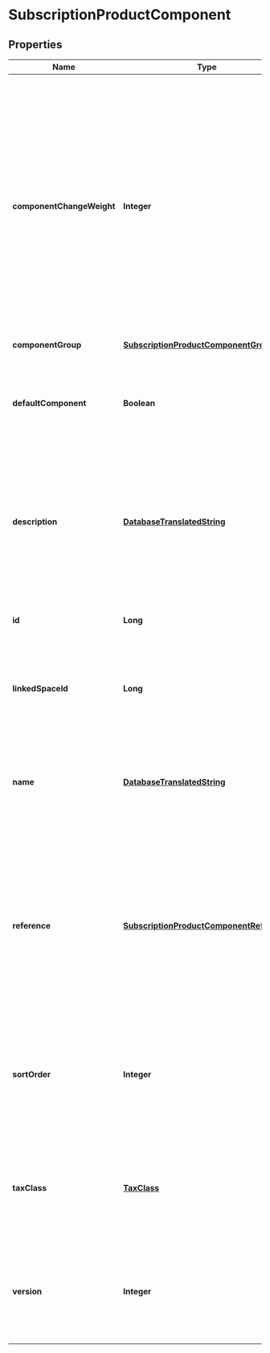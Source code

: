 
# SubscriptionProductComponent

## Properties
Name | Type | Description | Notes
------------ | ------------- | ------------- | -------------
**componentChangeWeight** | **Integer** | The change weight determines whether if a component change is considered as upgrade or downgrade. If product component with a weight 10 is changed to a product component with a weight 20, the change is considered as upgrade. On the other hand a change from 20 to 10 is considered as a downgrade. |  [optional]
**componentGroup** | [**SubscriptionProductComponentGroup**](SubscriptionProductComponentGroup.md) |  |  [optional]
**defaultComponent** | **Boolean** | When a component is marked as a &#39;default&#39; component it is used when no other component is selected by the user. |  [optional]
**description** | [**DatabaseTranslatedString**](DatabaseTranslatedString.md) | The component description may contain a longer description which gives the subscriber a better understanding of what the component contains. |  [optional]
**id** | **Long** | The ID is the primary key of the entity. The ID identifies the entity uniquely. |  [optional]
**linkedSpaceId** | **Long** | The linked space id holds the ID of the space to which the entity belongs to. |  [optional]
**name** | [**DatabaseTranslatedString**](DatabaseTranslatedString.md) | The component name is shown to the subscriber. It should describe in few words what the component does contain. |  [optional]
**reference** | [**SubscriptionProductComponentReference**](SubscriptionProductComponentReference.md) | The component reference is used to identify the component by external systems and it marks components to represent the same component within different product versions. |  [optional]
**sortOrder** | **Integer** | The sort order controls in which order the component is listed. The sort order is used to order the components in ascending order. |  [optional]
**taxClass** | [**TaxClass**](TaxClass.md) | The tax class of the component determines the taxes which are applicable on all fees linked with the component. |  [optional]
**version** | **Integer** | The version number indicates the version of the entity. The version is incremented whenever the entity is changed. |  [optional]



